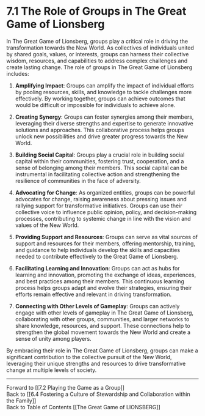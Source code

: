 # 7.1 The Role of Groups in The Great Game of Lionsberg

In The Great Game of Lionsberg, groups play a critical role in driving the transformation towards the New World. As collectives of individuals united by shared goals, values, or interests, groups can harness their collective wisdom, resources, and capabilities to address complex challenges and create lasting change. The role of groups in The Great Game of Lionsberg includes:

1.  **Amplifying Impact**: Groups can amplify the impact of individual efforts by pooling resources, skills, and knowledge to tackle challenges more effectively. By working together, groups can achieve outcomes that would be difficult or impossible for individuals to achieve alone.
    
2.  **Creating Synergy**: Groups can foster synergies among their members, leveraging their diverse strengths and expertise to generate innovative solutions and approaches. This collaborative process helps groups unlock new possibilities and drive greater progress towards the New World.
    
3.  **Building Social Capital**: Groups play a crucial role in building social capital within their communities, fostering trust, cooperation, and a sense of belonging among their members. This social capital can be instrumental in facilitating collective action and strengthening the resilience of communities in the face of adversity.
    
4.  **Advocating for Change**: As organized entities, groups can be powerful advocates for change, raising awareness about pressing issues and rallying support for transformative initiatives. Groups can use their collective voice to influence public opinion, policy, and decision-making processes, contributing to systemic change in line with the vision and values of the New World.
    
5.  **Providing Support and Resources**: Groups can serve as vital sources of support and resources for their members, offering mentorship, training, and guidance to help individuals develop the skills and capacities needed to contribute effectively to the Great Game of Lionsberg.
    
6.  **Facilitating Learning and Innovation**: Groups can act as hubs for learning and innovation, promoting the exchange of ideas, experiences, and best practices among their members. This continuous learning process helps groups adapt and evolve their strategies, ensuring their efforts remain effective and relevant in driving transformation.
    
7.  **Connecting with Other Levels of Gameplay**: Groups can actively engage with other levels of gameplay in The Great Game of Lionsberg, collaborating with other groups, communities, and larger networks to share knowledge, resources, and support. These connections help to strengthen the global movement towards the New World and create a sense of unity among players.
    

By embracing their role in The Great Game of Lionsberg, groups can make a significant contribution to the collective pursuit of the New World, leveraging their unique strengths and resources to drive transformative change at multiple levels of society.

____

Forward to [[7.2 Playing the Game as a Group]]    
Back to [[6.4 Fostering a Culture of Stewardship and Collaboration within the Family]]  
Back to Table of Contents [[The Great Game of LIONSBERG]]  
